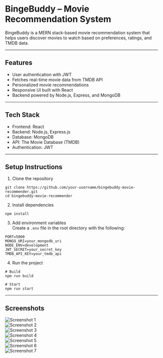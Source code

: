 # BingeBuddy – Movie Recommendation System

BingeBuddy is a MERN stack-based movie recommendation system that helps users discover movies to watch based on preferences, ratings, and TMDB data.

---

## Features
- User authentication with JWT  
- Fetches real-time movie data from TMDB API  
- Personalized movie recommendations  
- Responsive UI built with React  
- Backend powered by Node.js, Express, and MongoDB  

---

## Tech Stack
- Frontend: React  
- Backend: Node.js, Express.js  
- Database: MongoDB  
- API: The Movie Database (TMDB)  
- Authentication: JWT  

---

## Setup Instructions

1. Clone the repository  
```
git clone https://github.com/your-username/bingebuddy-movie-recommender.git
cd bingebuddy-movie-recommender
```

2. Install dependencies  
```
npm install
```

3. Add environment variables  
Create a `.env` file in the root directory with the following:  
```
PORT=5000
MONGO_URI=your_mongodb_uri
NODE_ENV=development
JWT_SECRET=your_secret_key
TMDB_API_KEY=your_tmdb_api
```

4. Run the project  
```
# Build
npm run build

# Start
npm run start
```

---

## Screenshots
![Screenshot 1](https://github.com/user-attachments/assets/fc773a2b-3886-46db-b4fe-9c05231b88b9)  
![Screenshot 2](https://github.com/user-attachments/assets/5aff1edb-df93-42d9-8a79-d83dcfc02d21)  
![Screenshot 3](https://github.com/user-attachments/assets/36a40866-dd2e-47d8-8441-bbe20686e9c3)  
![Screenshot 4](https://github.com/user-attachments/assets/89ffe50a-147d-46ee-99dc-7e945e6bcb56)  
![Screenshot 5](https://github.com/user-attachments/assets/e81fc65d-1f32-41cd-9e19-2fdb0e13971d)  
![Screenshot 6](https://github.com/user-attachments/assets/95798a56-1647-4483-a4fd-2f2d705b2a37)  
![Screenshot 7](https://github.com/user-attachments/assets/f876ca73-89f9-41af-8c97-ae6b520ad826)  
  
